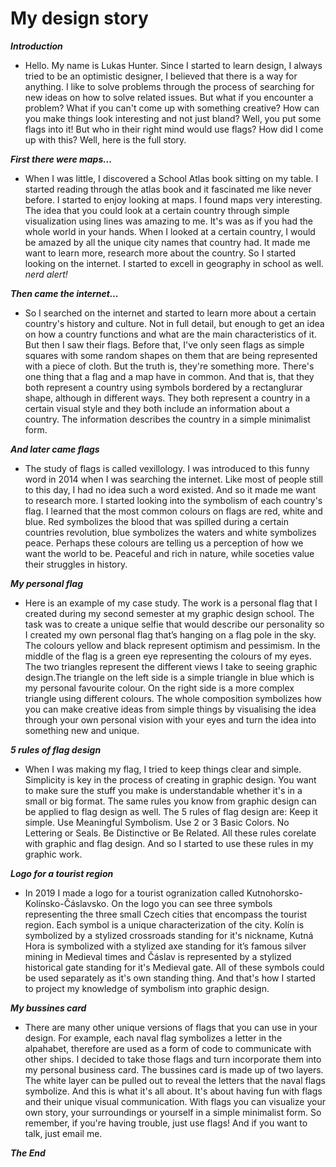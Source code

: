 
# My design story

***Introduction***

* Hello. My name is Lukas Hunter. Since I started to learn design, I always tried to be an optimistic designer, I believed that there is a way for anything. I like to solve problems through the process of searching for new ideas on how to solve related issues. But what if you encounter a problem? What if you can't come up with something creative? How can you make things look interesting and not just bland? Well, you put some flags into it! But who in their right mind would use flags? How did I come up with this? Well, here is the full story.

***First there were maps...***

* When I was little, I discovered a School Atlas book sitting on my table. I started reading through the atlas book and it fascinated me like never before. I started to enjoy looking at maps. I found maps very interesting. The idea that you could look at a certain country through simple visualization using lines was amazing to me. It's was as if you had the whole world in your hands. When I looked at a certain country, I would be amazed by all the unique city names that country had. It made me want to learn more, research more about the country. So I started looking on the internet. I started to excell in geography in school as well. *nerd alert!* 

***Then came the internet...***

* So I searched on the internet and started to learn more about a certain country's history and culture. Not in full detail, but enough to get an idea on how a country functions and what are the main characteristics of it. But then I saw their flags. Before that, I've only seen flags as simple squares with some random shapes on them that are being represented with a piece of cloth. But the truth is, they're something more. There's one thing that a flag and a map have in common. And that is, that they both represent a country using symbols bordered by a rectanglurar shape, although in different ways. They both represent a country in a certain visual style and they both include an information about a country. The information describes the country in a simple minimalist form. 

***And later came flags***

* The study of flags is called vexillology. I was introduced to this funny word in 2014 when I was searching the internet. Like most of people still to this day, I had no idea such a word existed. And so it made me want to research more. I started looking into the symbolism of each country's flag. I learned that the most common colours on flags are red, white and blue. Red symbolizes the blood that was spilled during a certain countries revolution, blue symbolizes the waters and white symbolizes peace. Perhaps these colours are telling us a perception of how we want the world to be. Peaceful and rich in nature, while soceties value their struggles in history. 

***My personal flag***

* Here is an example of my case study. The work is a personal flag that I created during my second semester at my graphic design school. The task was to create a unique selfie that would describe our personality so I created my own personal flag that’s hanging on a flag pole in the sky. The colours yellow and black represent optimism and pessimism. In the middle of the flag is a green eye representing the colours of my eyes. The two triangles represent the different views I take to seeing graphic design.The triangle on the left side is a simple triangle in blue which is my personal favourite colour. On the right side is a more complex triangle using different colours. The whole composition symbolizes how you can make creative ideas from simple things by visualising the idea through your own personal vision with your eyes and turn the idea into something new and unique.

***5 rules of flag design***

* When I was making my flag, I tried to keep things clear and simple. Simplicity is key in the process of creating in graphic design. You want to make sure the stuff you make is understandable whether it's in a small or big format. The same rules you know from graphic design can be applied to flag design as well. The 5 rules of flag design are: Keep it simple. Use Meaningful Symbolism. Use 2 or 3 Basic Colors. No Lettering or Seals. Be Distinctive or Be Related. All these rules corelate with graphic and flag design. And so I started to use these rules in my graphic work. 

***Logo for a tourist region***

* In 2019 I made a logo for a tourist ogranization called Kutnohorsko-Kolínsko-Čáslavsko. On the logo you can see three symbols representing the three small Czech cities that encompass the tourist region. Each symbol is a unique characterization of the city. Kolín is symbolized by a stylized crossroads standing for it's nickname, Kutná Hora is symbolized with a stylized axe standing for it’s famous silver mining in Medieval times and Čáslav is represented by a stylized historical gate standing for it's Medieval gate. All of these symbols could be used separately as it's own standing thing. And that's how I started to project my knowledge of symbolism into graphic design. 

***My bussines card***

* There are many other unique versions of flags that you can use in your design. For example, each naval flag symbolizes a letter in the alpahabet, therefore are used as a form of code to communicate with other ships. I decided to take those flags and turn incorporate them into my personal business card. The bussines card is made up of two layers. The white layer can be pulled out to reveal the letters that the naval flags symbolize. And this is what it's all about. It's about having fun with flags and their unique visual communication. With flags you can visualize your own story, your surroundings or yourself in a simple minimalist form. So remember, if you're having trouble, just use flags! And if you want to talk, just email me. 

***The End***






